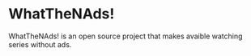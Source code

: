 # WhatTheNAds!
WhatTheNAds! is an open source project that makes avaible watching series without ads.
